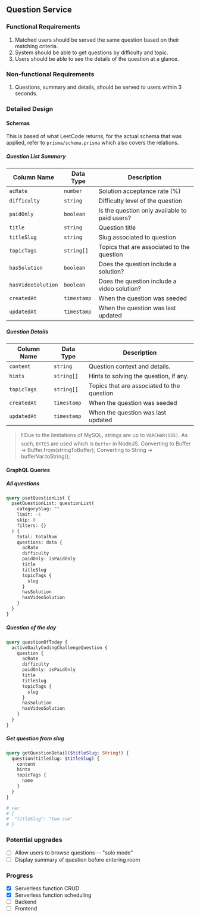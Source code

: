 ## Question Service

### Functional Requirements

1. Matched users should be served the same question based on their matching criteria.
2. System should be able to get questions by difficulty and topic.
3. Users should be able to see the details of the question at a glance.

### Non-functional Requirements

1. Questions, summary and details, should be served to users within 3 seconds.

### Detailed Design

#### Schemas

This is based of what LeetCode returns, for the actual schema that was applied, refer to `prisma/schema.prisma` which also covers the relations.

##### Question List Summary

| Column Name        | Data Type   | Description                                   |
| ------------------ | ----------- | --------------------------------------------- |
| `acRate`           | `number`    | Solution acceptance rate (%)                  |
| `difficulty`       | `string`    | Difficulty level of the question              |
| `paidOnly`         | `boolean`   | Is the question only available to paid users? |
| `title`            | `string`    | Question title                                |
| `titleSlug`        | `string`    | Slug associated to question                   |
| `topicTags`        | `string[]`  | Topics that are associated to the question    |
| `hasSolution`      | `boolean`   | Does the question include a solution?         |
| `hasVideoSolution` | `boolean`   | Does the question include a video solution?   |
| `createdAt`        | `timestamp` | When the question was seeded                  |
| `updatedAt`        | `timestamp` | When the question was last updated            |


##### Question Details

| Column Name | Data Type   | Description                                |
| ----------- | ----------- | ------------------------------------------ |
| `content`   | `string`    | Question context and details.              |
| `hints`     | `string[]`  | Hints to solving the question, if any.     |
| `topicTags` | `string[]`  | Topics that are associated to the question |
| `createdAt` | `timestamp` | When the question was seeded               |
| `updatedAt` | `timestamp` | When the question was last updated         |

> :exclamation:
> Due to the limitations of MySQL, strings are up to `VARCHAR(155)`.
> As such, `BYTES` are used which is `Buffer` in NodeJS.
> Converting to Buffer -> Buffer.from(stringToBuffer);
> Converting to String -> bufferVar.toString();

#### GraphQL Queries

##### All questions

```graphql
query psetQuestionList {
  psetQuestionList: questionList(
    categorySlug: ""
    limit: -1
    skip: 0
    filters: {}
  ) {
    total: totalNum
    questions: data {
      acRate
      difficulty
      paidOnly: isPaidOnly
      title
      titleSlug
      topicTags {
        slug
      }
      hasSolution
      hasVideoSolution
    }
  }
}
```

##### Question of the day

```graphql
query questionOfToday {
  activeDailyCodingChallengeQuestion {
    question {
      acRate
      difficulty
      paidOnly: isPaidOnly
      title
      titleSlug
      topicTags {
        slug
      }
      hasSolution
      hasVideoSolution
    }
  }
}
```

##### Get question from slug

```graphql
query getQuestionDetail($titleSlug: String!) {
  question(titleSlug: $titleSlug) {
    content
    hints
    topicTags {
      name
    }
  }
}

# var
# {
#  "titleSlug": "two-sum"
# }
```

### Potential upgrades

- [ ] Allow users to browse questions -- "solo mode"
- [ ] Display summary of question before entering room

### Progress

- [x] Serverless function CRUD
- [x] Serverless function scheduling
- [ ] Backend
- [ ] Frontend
